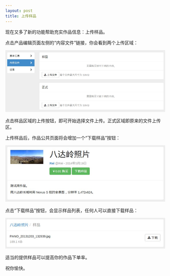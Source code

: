 ```yaml
---
layout: post
title: 上传样品
---
```


现在又多了新的功能帮助充实作品信息：上传样品。

点击产品编辑页面左侧的“内容文件”链接，你会看到两个上传区域：

![](/images/posts/2014-05-21-upload-samples/upload.jpg)

点击样品区域的上传按钮，即可开始选择文件上传。正式区域即原来的文件上传区。

上传样品后，作品公共页面将会增加一个“下载样品”按钮：

![](/images/posts/2014-05-21-upload-samples/button.jpg)

点击“下载样品”按钮，会显示样品列表，任何人可以直接下载样品：

![](/images/posts/2014-05-21-upload-samples/download.jpg)

适当的提供样品可以提高你的作品下单率。

祝你愉快。
